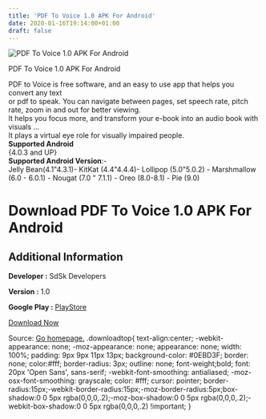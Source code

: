 ```yaml
---
title: 'PDF To Voice 1.0 APK For Android'
date: 2020-01-16T19:14:00+01:00
draft: false
---
```


![PDF To Voice 1.0 APK For Android](https://i1.wp.com/apkhome.net/wp-content/uploads/2020/01/PDF-To-Voice-1.0.png "PDF To Voice 1.0 APK For Android")

  

PDF To Voice 1.0 APK For Android

PDF to Voice is free software, and an easy to use app that helps you convert any text  
or pdf to speak. You can navigate between pages, set speech rate, pitch rate, zoom in and out for better viewing.  
It helps you focus more, and transform your e-book into an audio book with visuals ...  
It plays a virtual eye role for visually impaired people.  
**Supported Android**  
{4.0.3 and UP}  
**Supported Android Version**:-  
Jelly Bean(4.1"4.3.1)- KitKat (4.4"4.4.4)- Lollipop (5.0"5.0.2) - Marshmallow (6.0 - 6.0.1) - Nougat (7.0 " 7.1.1) - Oreo (8.0-8.1) - Pie (9.0)

Download PDF To Voice 1.0 APK For Android
=========================================

Additional Information
----------------------

**Developer :** SdSk Developers

**Version :** 1.0

**Google Play :** [PlayStore](https://play.google.com/store/apps/details?id=com.piyush.newu.texttovoice)

  

[Download Now](https://store4app.co/post/pdf-to-voice-1-0-apk-for-android_1579198343)

  
Source: [Go homepage.](https://store4app.co/post/pdf-to-voice-1-0-apk-for-android_1579198343) .downloadtop{ text-align:center; -webkit-appearance: none; -moz-appearance: none; appearance: none; width: 100%; padding: 9px 9px 11px 13px; background-color: #0EBD3F; border: none; color:#fff; border-radius: 3px; outline: none; font-weight;bold; font: 20px 'Open Sans', sans-serif; -webkit-font-smoothing: antialiased; -moz-osx-font-smoothing: grayscale; color: #fff; cursor: pointer; border-radius:15px;-webkit-border-radius:15px;-moz-border-radius:5px;box-shadow:0 0 5px rgba(0,0,0,.2);-moz-box-shadow:0 0 5px rgba(0,0,0,.2);-webkit-box-shadow:0 0 5px rgba(0,0,0,.2) !important; }